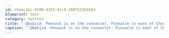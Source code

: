 ```yaml
---
id: c5aac1ec-8590-4323-91c9-180f5326459d
blueprint: text
category: twitter
title: "'@bobjim  Pennask is on the connector, Pinnacle is east of Cherryville in the Monashee range along Hwy 6"
caption: "'@bobjim  Pennask is on the connector, Pinnacle is east of Cherryville in the Monashee range along Hwy 6"
---
```

